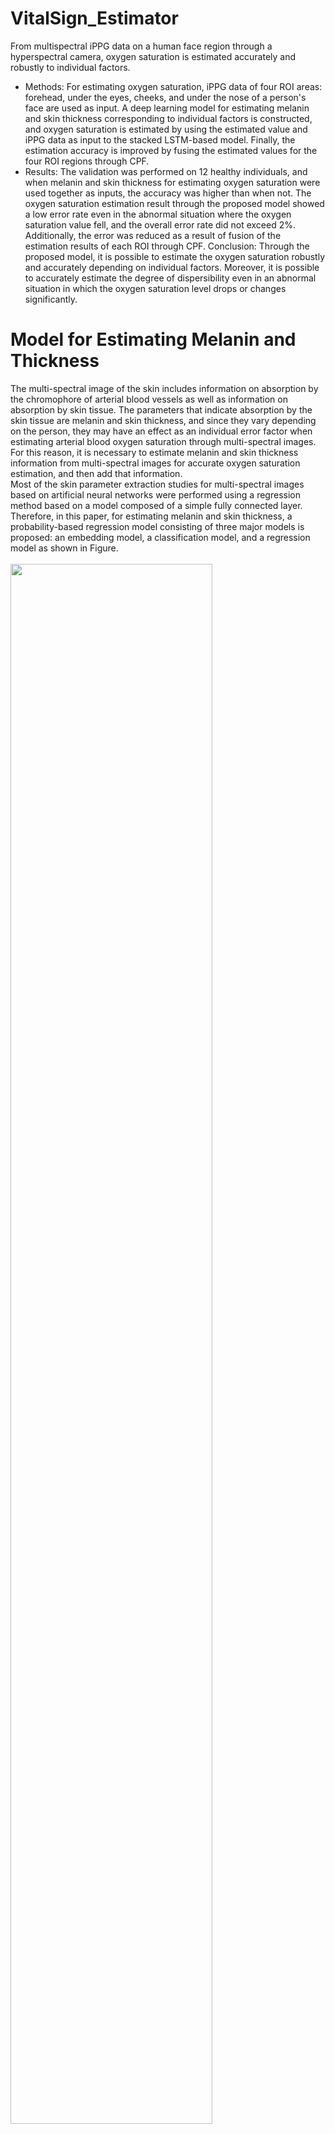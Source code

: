 # VitalSign_Estimator
From multispectral iPPG data on a human face region through a hyperspectral camera, oxygen saturation is estimated accurately and robustly to individual factors. 
* Methods: For estimating oxygen saturation, iPPG data of four ROI areas: forehead, under the eyes, cheeks, and under the nose of a person's face are used as input.  A deep learning model for estimating melanin and skin thickness corresponding to individual factors is constructed, and oxygen saturation is estimated by using the estimated value and iPPG data as input to the stacked LSTM-based model. Finally, the estimation accuracy is improved by fusing the estimated values for the four ROI regions through CPF. 
* Results: The validation was performed on 12 healthy individuals, and when melanin and skin thickness for estimating oxygen saturation were used together as inputs, the accuracy was higher than when not. The oxygen saturation estimation result through the proposed model showed a low error rate even in the abnormal situation where the oxygen saturation value fell, and the overall error rate did not exceed 2%. Additionally, the error was reduced as a result of fusion of the estimation results of each ROI through CPF. Conclusion: Through the proposed model, it is possible to estimate the oxygen saturation robustly and accurately depending on individual factors. Moreover, it is possible to accurately estimate the degree of dispersibility even in an abnormal situation in which the oxygen saturation level drops or changes significantly. 

# Model for Estimating Melanin and Thickness 
 The multi-spectral image of the skin includes information on absorption by the chromophore of arterial blood vessels as well as information on absorption by skin tissue. The parameters that indicate absorption by the skin tissue are melanin and skin thickness, and since they vary depending on the person, they may have an effect as an individual error factor when estimating arterial blood oxygen saturation through multi-spectral images. For this reason, it is necessary to estimate melanin and skin thickness information from multi-spectral images for accurate oxygen saturation estimation, and then add that information. <br>
 Most of the skin parameter extraction studies for multi-spectral images based on artificial neural networks were performed using a regression method based on a model composed of a simple fully connected layer. Therefore, in this paper, for estimating melanin and skin thickness, a probability-based regression model consisting of three major models is proposed: an embedding model, a classification model, and a regression model as shown in Figure.<br><br>
<img width='80%' height='80%' src='https://user-images.githubusercontent.com/60689555/233256045-2673696d-9e0e-4f4f-bcb8-c0d6af6ba08d.png'><br><br>
 In order to estimate melanin and skin thickness based on probability, the melanin and skin thickness values should be classed first. Since melanin generally has a value of 0 to 15%, it was divided into a total of 8 classes with a unit of 2%. Moreover, since the skin thickness of the human face area is generally 30um ~ 65um, the skin thickness value was divided into three classes: smaller than 35um, 35um~55um, and larger than 55um. After that, to improve the performance in the classification process, the input absorbance data is clustered so that the same class data has a similar value and is distinguished from other classes through an embedding model. The embedding model was composed of 5 fully connected layers, and Leaky Relu was used as the activation function. The output of the model was clustered by class using triplet loss as a loss function for training.<br>
 
 # Model for Estimating Oxygen Saturation 
 In general, the absorption data for estimating oxygen saturation has time series characteristics. That is, the characteristics of how absorbance changes over time have significance in estimating oxygen saturation. Therefore, a network of stacked LSTM structures is proposed to reflect this time series’ properties and to express the complex relationship with oxygen saturation such as shown in Figure. Stacked LSTM is a structure in which LSTM cells are interconnected with adjacent cells and stacked in multiple layers, and the output of the previous LSTM layer is used as the input of the next LSTM layer. <br><br>
 <img width='80%' height='80%' src='https://user-images.githubusercontent.com/60689555/233257568-54ca528a-cd30-4f75-a1ce-49317743543d.png'><br><br>
 The input $u_t$ for the LSTM cell of the model uses the measured absorbance and the estimated melanin and skin thickness information through the model proposed, which allows for a more robust estimation of oxygen saturation based on personal factors. At this time, the measured absorbance dimension is 14 while the dimension of the regression model estimation value of melanin and skin thickness is relatively as small as 1, so the effect of melanin and skin thickness values may not be efficiently reflected. <br>
Therefore, when estimating oxygen saturation, the value used together as an input was composed to use the probability distribution by class, which is the result of the classification model, rather than the estimation result of the regression model for melanin and skin thickness. In other words, the input of LSTM cells is a vector of the form where the measured absorbance $x_1, x_2, …, x_14$ and the estimated probability distribution of melanin $p_{m1},p_{m2}, …, p_{m8}$ and the probability distribution $p_{t1}, p_{t2}$ and $p_{t3}$ of the skin thickness are concatenated.
Also, when the length of the input sequence of the network is k, the input of the LSTM of the first layer for estimating oxygen saturation at time step $t$ utilizes the vector $u_{t−k−1:t−1} from $t−k−1$ time to $t−1$ time.<br>
The input vector is outputted to the oxygen saturation of the final t time step after the Stacked LSTM and two-layered Fully Connected Network. At this stage, as the sequence data used as input, the measured data is transformed to 30 frame per sec (fps) using linear interpolation, and the length of the sequence is set to 100. Moreover, the number of hidden nodes between each LSTM cell is set to 30. After that, the output values of all nodes of the second LSTM layer are used as inputs of the Fully Connected layer. Additionally, RMSE was used as a loss function for model training, and Adam Optimizer was used as the optimizer.
